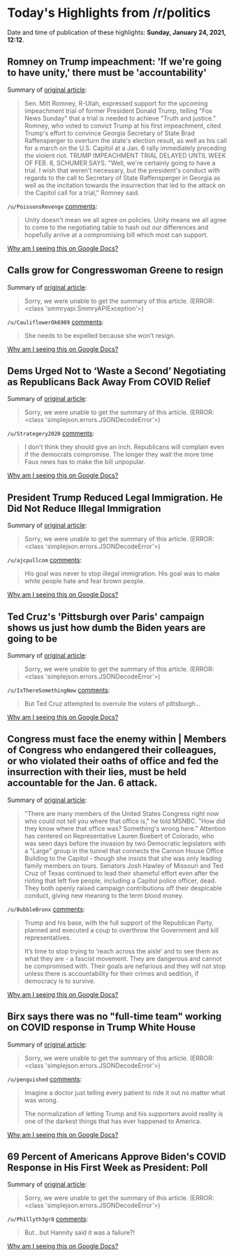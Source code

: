 # Today's Highlights from /r/politics

Date and time of publication of these highlights: **Sunday, January 24, 2021, 12:12**.

## Romney on Trump impeachment: 'If we're going to have unity,' there must be 'accountability'

Summary of [original article](https://www.foxnews.com/politics/romney-trump-impeachment-trial-fox-news-sunday):

> Sen. Mitt Romney, R-Utah, expressed support for the upcoming impeachment trial of former President Donald Trump, telling "Fox News Sunday" that a trial is needed to achieve "Truth and justice." Romney, who voted to convict Trump at his first impeachment, cited Trump's effort to convince Georgia Secretary of State Brad Raffensperger to overturn the state's election result, as well as his call for a march on the U.S. Capitol at a Jan. 6 rally immediately preceding the violent riot. TRUMP IMPEACHMENT TRIAL DELAYED UNTIL WEEK OF FEB. 8, SCHUMER SAYS. "Well, we're certainly going to have a trial. I wish that weren't necessary, but the president's conduct with regards to the call to Secretary of State Raffensperger in Georgia as well as the incitation towards the insurrection that led to the attack on the Capitol call for a trial," Romney said.

`/u/PoissonsRevenge` [comments](https://www.reddit.com/r/politics/comments/l41451/romney_on_trump_impeachment_if_were_going_to_have/):

> Unity doesn't mean we all agree on policies.  Unity means we all agree to come to the negotiating table to hash out our differences and hopefully arrive at a compromising bill which most can support.

[Why am I seeing this on Google Docs?](https://docs.google.com/document/d/1Dc6We63vOXIZsc0op-Bt4abqkYjXzOigalQqFxmvvbM/edit?usp=sharing)

## Calls grow for Congresswoman Greene to resign

Summary of [original article](https://www.cbs46.com/calls-grow-for-congresswoman-greene-to-resign/video_135e0db3-7514-5a20-82e3-f1c04e0db925.html):

> Sorry, we were unable to get the summary of this article. (ERROR: <class 'smmryapi.SmmryAPIException'>)

`/u/CauliflowerOk6989` [comments](https://www.reddit.com/r/politics/comments/l40oij/calls_grow_for_congresswoman_greene_to_resign/):

> She needs to be expelled because she won't resign.

[Why am I seeing this on Google Docs?](https://docs.google.com/document/d/1Dc6We63vOXIZsc0op-Bt4abqkYjXzOigalQqFxmvvbM/edit?usp=sharing)

## Dems Urged Not to ‘Waste a Second’ Negotiating as Republicans Back Away From COVID Relief

Summary of [original article](https://www.thedailybeast.com/dems-urged-not-to-waste-a-second-negotiating-as-republicans-back-away-from-covid-relief?ref=wrap):

> Sorry, we were unable to get the summary of this article. (ERROR: <class 'simplejson.errors.JSONDecodeError'>)

`/u/Strategery2020` [comments](https://www.reddit.com/r/politics/comments/l410j9/dems_urged_not_to_waste_a_second_negotiating_as/):

> I don't think they should give an inch.  Republicans will complain even if the democrats compromise.  The longer they wait the more time Faux news has to make the bill unpopular.

[Why am I seeing this on Google Docs?](https://docs.google.com/document/d/1Dc6We63vOXIZsc0op-Bt4abqkYjXzOigalQqFxmvvbM/edit?usp=sharing)

## President Trump Reduced Legal Immigration. He Did Not Reduce Illegal Immigration

Summary of [original article](https://www.cato.org/blog/president-trump-reduced-legal-immigration-he-did-not-reduce-illegal-immigration):

> Sorry, we were unable to get the summary of this article. (ERROR: <class 'simplejson.errors.JSONDecodeError'>)

`/u/ajcpullcom` [comments](https://www.reddit.com/r/politics/comments/l3z69o/president_trump_reduced_legal_immigration_he_did/):

> His goal was never to stop illegal immigration. His goal was to make white people hate and fear brown people.

[Why am I seeing this on Google Docs?](https://docs.google.com/document/d/1Dc6We63vOXIZsc0op-Bt4abqkYjXzOigalQqFxmvvbM/edit?usp=sharing)

## Ted Cruz's 'Pittsburgh over Paris' campaign shows us just how dumb the Biden years are going to be

Summary of [original article](https://www.businessinsider.com/ted-cruz-pittsburgh-paris-republicans-bad-faith-obstructionist-biden-2021-1):

> Sorry, we were unable to get the summary of this article. (ERROR: <class 'simplejson.errors.JSONDecodeError'>)

`/u/IsThereSomethingNew` [comments](https://www.reddit.com/r/politics/comments/l40z1l/ted_cruzs_pittsburgh_over_paris_campaign_shows_us/):

> But Ted Cruz attempted to overrule the voters of pittsburgh...

[Why am I seeing this on Google Docs?](https://docs.google.com/document/d/1Dc6We63vOXIZsc0op-Bt4abqkYjXzOigalQqFxmvvbM/edit?usp=sharing)

## Congress must face the enemy within | Members of Congress who endangered their colleagues, or who violated their oaths of office and fed the insurrection with their lies, must be held accountable for the Jan. 6 attack.

Summary of [original article](https://www.bostonglobe.com/2021/01/24/opinion/congress-must-face-enemy-within/):

> "There are many members of the United States Congress right now who could not tell you where that office is," he told MSNBC. "How did they know where that office was? Something's wrong here." Attention has centered on Representative Lauren Boebert of Colorado, who was seen days before the invasion by two Democratic legislators with a "Large" group in the tunnel that connects the Cannon House Office Building to the Capitol - though she insists that she was only leading family members on tours. Senators Josh Hawley of Missouri and Ted Cruz of Texas continued to lead their shameful effort even after the rioting that left five people, including a Capitol police officer, dead. They both openly raised campaign contributions off their despicable conduct, giving new meaning to the term blood money.

`/u/BubbleBronx` [comments](https://www.reddit.com/r/politics/comments/l40c3c/congress_must_face_the_enemy_within_members_of/):

> Trump and his base, with the full support of the Republican Party, planned and executed a coup to overthrow the Government and kill representatives.
> 
> It’s time to stop trying to ‘reach across the aisle’ and to see them as what they are - a fascist movement. They are dangerous and cannot be compromised with. Their goals are nefarious and they will not stop unless there is accountability for their crimes and sedition, if democracy is to survive.

[Why am I seeing this on Google Docs?](https://docs.google.com/document/d/1Dc6We63vOXIZsc0op-Bt4abqkYjXzOigalQqFxmvvbM/edit?usp=sharing)

## Birx says there was no "full-time team" working on COVID response in Trump White House

Summary of [original article](https://www.cbsnews.com/news/dr-deborah-birx-interview-trump-coronavirus-task-force-face-the-nation/):

> Sorry, we were unable to get the summary of this article. (ERROR: <class 'simplejson.errors.JSONDecodeError'>)

`/u/penguished` [comments](https://www.reddit.com/r/politics/comments/l41ypl/birx_says_there_was_no_fulltime_team_working_on/):

> Imagine a doctor just telling every patient to ride it out no matter what was wrong.
> 
> The normalization of letting Trump and his supporters avoid reality is one of the darkest things that has ever happened to America.

[Why am I seeing this on Google Docs?](https://docs.google.com/document/d/1Dc6We63vOXIZsc0op-Bt4abqkYjXzOigalQqFxmvvbM/edit?usp=sharing)

## 69 Percent of Americans Approve Biden's COVID Response in His First Week as President: Poll

Summary of [original article](https://www.newsweek.com/69-percent-americans-approve-bidens-covid-response-his-first-week-president-poll-1563985):

> Sorry, we were unable to get the summary of this article. (ERROR: <class 'simplejson.errors.JSONDecodeError'>)

`/u/Ph1llyth3gr8` [comments](https://www.reddit.com/r/politics/comments/l43a7q/69_percent_of_americans_approve_bidens_covid/):

> But...but Hannity said it was a failure?!

[Why am I seeing this on Google Docs?](https://docs.google.com/document/d/1Dc6We63vOXIZsc0op-Bt4abqkYjXzOigalQqFxmvvbM/edit?usp=sharing)

